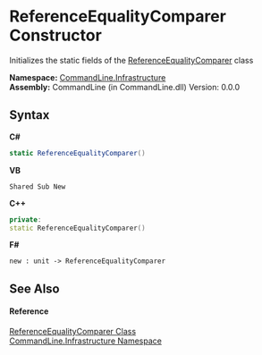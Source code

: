 # ReferenceEqualityComparer Constructor 
 

Initializes the static fields of the <a href="T_CommandLine_Infrastructure_ReferenceEqualityComparer">ReferenceEqualityComparer</a> class

**Namespace:**&nbsp;<a href="N_CommandLine_Infrastructure">CommandLine.Infrastructure</a><br />**Assembly:**&nbsp;CommandLine (in CommandLine.dll) Version: 0.0.0

## Syntax

**C#**<br />
``` C#
static ReferenceEqualityComparer()
```

**VB**<br />
``` VB
Shared Sub New
```

**C++**<br />
``` C++
private:
static ReferenceEqualityComparer()
```

**F#**<br />
``` F#
new : unit -> ReferenceEqualityComparer
```


## See Also


#### Reference
<a href="T_CommandLine_Infrastructure_ReferenceEqualityComparer">ReferenceEqualityComparer Class</a><br /><a href="N_CommandLine_Infrastructure">CommandLine.Infrastructure Namespace</a><br />
